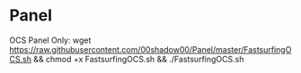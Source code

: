 # Panel


OCS Panel Only: wget https://raw.githubusercontent.com/00shadow00/Panel/master/FastsurfingOCS.sh && chmod +x FastsurfingOCS.sh && ./FastsurfingOCS.sh
